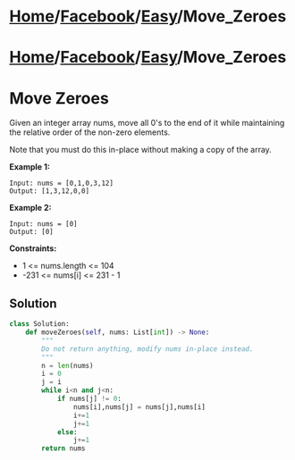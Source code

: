 # [Home](./../../..)/[Facebook](./../..)/[Easy](./..)/Move_Zeroes
# [Home](./../../..)/[Facebook](./../..)/[Easy](./..)/Move_Zeroes
<h1>Move Zeroes</h1>

<p>
Given an integer array nums, move all 0's to the end of it while maintaining the relative order of the non-zero elements.

Note that you must do this in-place without making a copy of the array.

</p>

<b>Example 1:</b>

    Input: nums = [0,1,0,3,12]
    Output: [1,3,12,0,0]
    
<b>Example 2:</b>

    Input: nums = [0]
    Output: [0]

<b>Constraints:</b>

- 1 <= nums.length <= 104
- -231 <= nums[i] <= 231 - 1

<h2>Solution</h2>

```python
class Solution:
    def moveZeroes(self, nums: List[int]) -> None:
        """
        Do not return anything, modify nums in-place instead.
        """
        n = len(nums)
        i = 0
        j = i
        while i<n and j<n:
            if nums[j] != 0:
                nums[i],nums[j] = nums[j],nums[i]
                i+=1
                j+=1
            else:
                j+=1
        return nums
```
